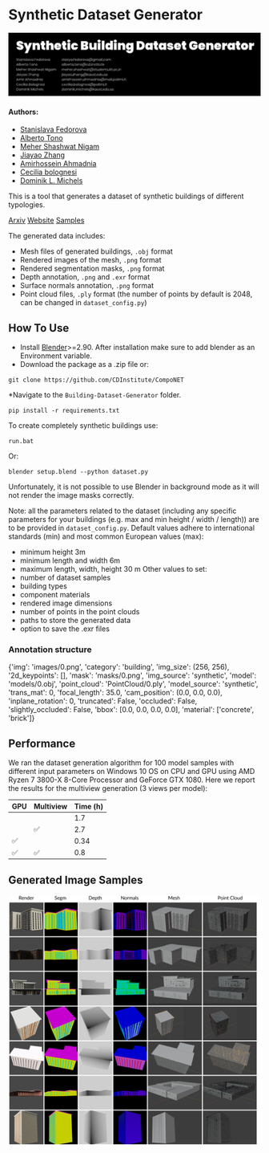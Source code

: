 # Synthetic Dataset Generator

<img src="imgs/illustration1.gif" width="1000"/>

#### Authors: 
* [Stanislava Fedorova](https://www.linkedin.com/in/stanislava-fedorova/)
* [Alberto Tono](https://www.linkedin.com/in/albertotono3/)
* [Meher Shashwat Nigam](https://www.linkedin.com/in/mehershashwatnigam/)
* [Jiayao Zhang](https://www.linkedin.com/in/jiayao-zhang-773045159/)
* [Amirhossein Ahmadnia](https://www.linkedin.com/in/amirhossein-ahmadnia-4b4bb117b/)
* [Cecilia bolognesi](https://www.linkedin.com/in/cecilia-bolognesi-99914283/)
* [Dominik L. Michels](https://www.linkedin.com/in/dominik-l-michels/)

This is a tool that generates a dataset of synthetic buildings of different typologies. 

[Arxiv](https://arxiv.org/pdf/2104.12564v1.pdf) [Website](https://cdinstitute.github.io/Building-Dataset-Generator/) [Samples](https://drive.google.com/drive/folders/1_D9nuNd9VXjzdqMoKIqrET7yiq21uZv6?usp=sharing)

The generated data includes:

* Mesh files of generated buildings, ```.obj``` format
* Rendered images of the mesh, ```.png``` format
* Rendered segmentation masks, ```.png``` format
* Depth annotation, ```.png``` and  ```.exr``` format
* Surface normals annotation, ```.png``` format
* Point cloud files, ```.ply``` format (the number of points by default is 2048, can be changed in ```dataset_config.py```)

## How To Use

* Install [Blender](https://www.blender.org/download/)>=2.90. After installation make sure to add blender as an Environment variable. 
* Download the package as a .zip file or:
```
git clone https://github.com/CDInstitute/CompoNET
```
*Navigate to the ```Building-Dataset-Generator``` folder.
```
pip install -r requirements.txt
```

To create completely synthetic buildings use:

```
run.bat
```

Or:

```
blender setup.blend --python dataset.py
```

Unfortunately, it is not possible to use Blender in background mode as it will not render the image masks correctly.

Note:
all the parameters related to the dataset (including any specific parameters for your buildings (e.g. max and min height / width / length)) are to be provided in ```dataset_config.py```. Default values adhere to international standards (min) and most common European values (max):

* minimum height 3m
* minimum length and width 6m
* maximum length, width, height 30 m
Other values to set:
* number of dataset samples
* building types
* component materials
* rendered image dimensions
* number of points in the point clouds
* paths to store the generated data
* option to save the .exr files

### Annotation structure

{'img': 'images/0.png',
 'category': 'building',
'img_size': (256, 256),
'2d_keypoints': [],
'mask': 'masks/0.png',
 'img_source': 'synthetic',
 'model':  'models/0.obj',
 'point_cloud': 'PointCloud/0.ply',
 'model_source': 'synthetic',
 'trans_mat': 0,
 'focal_length': 35.0,
 'cam_position': (0.0, 0.0, 0.0),
 'inplane_rotation': 0,
 'truncated': False,
 'occluded': False,
 'slightly_occluded': False,
 'bbox': [0.0, 0.0, 0.0, 0.0],
 'material': ['concrete', 'brick']}

## Performance

We ran the dataset generation algorithm for 100 model samples with different input parameters on Windows 10 OS on CPU and GPU using AMD Ryzen 7 3800-X 8-Core Processor and GeForce GTX 1080.
Here we report the results for the multiview generation (3 views per model):

| GPU | Multiview | Time (h) |
| ------------- | ------------- | ------------- |
|   |   |  1.7 |
|   | :white_check_mark:  |  2.7 |
|  :white_check_mark:  |  | 0.34  |
|  :white_check_mark:  | :white_check_mark: | 0.8  |


## Generated Image Samples

<img src="imgs/appendix.png" width="1000"/>
